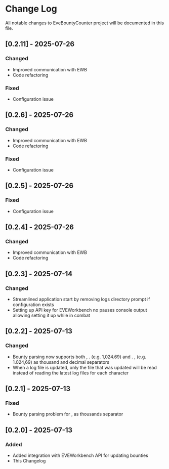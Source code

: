 # Change Log

All notable changes to EveBountyCounter project will be documented in this file.

## [0.2.11] - 2025-07-26

### Changed
- Improved communication with EWB
- Code refactoring

### Fixed
- Configuration issue

## [0.2.6] - 2025-07-26

### Changed
- Improved communication with EWB
- Code refactoring

### Fixed
- Configuration issue

## [0.2.5] - 2025-07-26

### Fixed
- Configuration issue

## [0.2.4] - 2025-07-26

### Changed
- Improved communication with EWB
- Code refactoring

## [0.2.3] - 2025-07-14

### Changed
- Streamlined application start by removing logs directory prompt if configuration exists
- Setting up API key for EVEWorkbench no pauses console output allowing setting it up while in combat

## [0.2.2] - 2025-07-13

### Changed
- Bounty parsing now supports both , . (e.g. 1,024.69) and . , (e.g. 1.024,69) as thousand and decimal separators
- When a log file is updated, only the file that was updated will be read instead of reading the latest log files for each character

## [0.2.1] - 2025-07-13

### Fixed
- Bounty parsing problem for , as thousands separator

## [0.2.0] - 2025-07-13

### Added
- Added integration with EVEWorkbench API for updating bounties
- This Changelog

